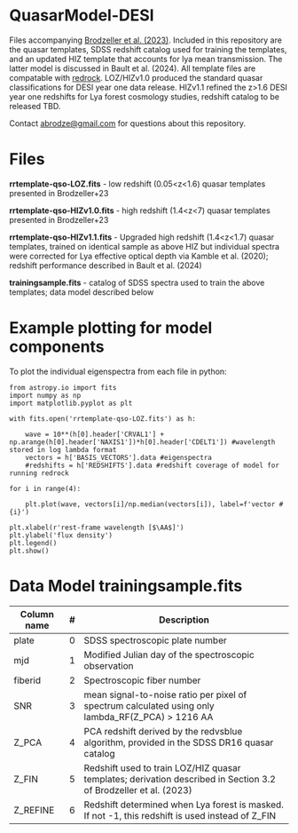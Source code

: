 # QuasarModel-DESI
Files accompanying [Brodzeller et al. (2023)](https://ui.adsabs.harvard.edu/abs/2023AJ....166...66B/abstract). Included in this repository are the quasar templates, SDSS redshift catalog used for training the templates, and an updated HIZ template that accounts for lya mean transmission. The latter model is discussed in Bault et al. (2024). All template files are compatable with [redrock](https://github.com/desihub/redrock). LOZ/HIZv1.0 produced the standard quasar classifications for DESI year one data release. HIZv1.1 refined the z>1.6 DESI year one redshifts for Lya forest cosmology studies, redshift catalog to be released TBD. 

Contact abrodze@gmail.com for questions about this repository.

# Files

**rrtemplate-qso-LOZ.fits** - low redshift (0.05<z<1.6) quasar templates presented in Brodzeller+23

**rrtemplate-qso-HIZv1.0.fits** - high redshift (1.4<z<7) quasar templates presented in Brodzeller+23

**rrtemplate-qso-HIZv1.1.fits** - Upgraded high redshift (1.4<z<1.7) quasar templates, trained on identical sample as above HIZ but individual spectra were corrected
                          for Lya effective optical depth via Kamble et al. (2020); redshift performance described in Bault et al. (2024)

**trainingsample.fits** - catalog of SDSS spectra used to train the above templates; data model described below

# Example plotting for model components

To plot the individual eigenspectra from each file in python:
```
from astropy.io import fits
import numpy as np
import matplotlib.pyplot as plt

with fits.open('rrtemplate-qso-LOZ.fits') as h:
    
    wave = 10**(h[0].header['CRVAL1'] + np.arange(h[0].header['NAXIS1'])*h[0].header['CDELT1']) #wavelength stored in log lambda format
    vectors = h['BASIS_VECTORS'].data #eigenspectra
    #redshifts = h['REDSHIFTS'].data #redshift coverage of model for running redrock

for i in range(4):
    
    plt.plot(wave, vectors[i]/np.median(vectors[i]), label=f'vector #{i}')
    
plt.xlabel(r'rest-frame wavelength [$\AA$]')
plt.ylabel('flux density')
plt.legend()
plt.show()
````

# Data Model trainingsample.fits

| Column name | # | Description |
| - | -: | - |
| plate       | 0 | SDSS spectroscopic plate number |   
| mjd         | 1 | Modified Julian day of the spectroscopic observation |   
| fiberid     | 2 | Spectroscopic fiber number |   
| SNR         | 3 | mean signal-to-noise ratio per pixel of spectrum calculated using only lambda_RF(Z_PCA) > 1216 AA |
| Z_PCA       | 4 | PCA redshift derived by the redvsblue algorithm, provided in the SDSS DR16 quasar catalog | 
| Z_FIN       | 5 | Redshift used to train LOZ/HIZ quasar templates; derivation described in Section 3.2 of Brodzeller et al. (2023) | 
| Z_REFINE    | 6 | Redshift determined when Lya forest is masked. If not -1, this redshift is used instead of Z_FIN | 

